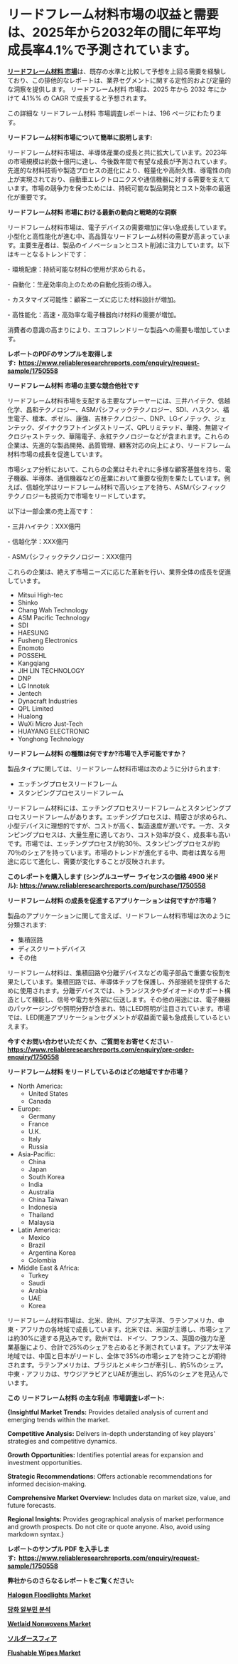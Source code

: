 <p><h1>リードフレーム材料市場の収益と需要は、2025年から2032年の間に年平均成長率4.1%で予測されています。</h1></p><p data-sourcepos="1:1-1:157"><strong><a href="https://www.reliableresearchreports.com/lead-frame-materials-r1750558?utm_campaign=107&utm_medium=36&utm_source=Github&utm_content=ia&utm_term=06022025&utm_id=lead-frame-materials">リードフレーム材料 市場</a></strong>は、既存の水準と比較して予想を上回る需要を経験しており、この排他的なレポートは、業界セグメントに関する定性的および定量的な洞察を提供します。 リードフレーム材料 市場は、2025 年から 2032 年にかけて 4.1%% の CAGR で成長すると予想されます。</p>
<p data-sourcepos="3:1-3:50">この詳細な リードフレーム材料 市場調査レポートは、196 ページにわたります。</p>
<p><strong>リードフレーム材料市場について簡単に説明します:</strong></p>
<p><p>リードフレーム材料市場は、半導体産業の成長と共に拡大しています。2023年の市場規模は約数十億円に達し、今後数年間で有望な成長が予測されています。先進的な材料技術や製造プロセスの進化により、軽量化や高耐久性、導電性の向上が実現されており、自動車エレクトロニクスや通信機器に対する需要を支えています。市場の競争力を保つためには、持続可能な製品開発とコスト効率の最適化が重要です。</p></p>
<p><strong>リードフレーム材料 市場における最新の動向と戦略的な洞察</strong></p>
<p><p>リードフレーム材料市場は、電子デバイスの需要増加に伴い急成長しています。小型化と高性能化が進む中、高品質なリードフレーム材料の需要が高まっています。主要生産者は、製品のイノベーションとコスト削減に注力しています。以下はキーとなるトレンドです：</p><p>- 環境配慮：持続可能な材料の使用が求められる。</p><p>- 自動化：生産効率向上のための自動化技術の導入。</p><p>- カスタマイズ可能性：顧客ニーズに応じた材料設計が増加。</p><p>- 高性能化：高速・高効率な電子機器向け材料の需要が増加。</p><p>消費者の意識の高まりにより、エコフレンドリーな製品への需要も増加しています。</p></p>
<p><strong>レポートのPDFのサンプルを取得します</strong><strong>:&nbsp;&nbsp;<a href="https://www.reliableresearchreports.com/enquiry/request-sample/1750558?utm_campaign=107&utm_medium=36&utm_source=Github&utm_content=ia&utm_term=06022025&utm_id=lead-frame-materials">https://www.reliableresearchreports.com/enquiry/request-sample/1750558</a></strong></p>
<p><strong>リードフレーム材料 市場の主要な競合他社です</strong></p>
<p><p>リードフレーム材料市場を支配する主要なプレーヤーには、三井ハイテク、信越化学、昌和テクノロジー、ASMパシフィックテクノロジー、SDI、ハスクン、福生電子、榎本、ポゼル、康強、吉林テクノロジー、DNP、LGイノテック、ジェンテック、ダイナクラフトインダストリーズ、QPLリミテッド、華隆、無錫マイクロジャストテック、華陽電子、永紅テクノロジーなどが含まれます。これらの企業は、先進的な製品開発、品質管理、顧客対応の向上により、リードフレーム材料市場の成長を促進しています。</p><p>市場シェア分析において、これらの企業はそれぞれに多様な顧客基盤を持ち、電子機器、半導体、通信機器などの産業において重要な役割を果たしています。例えば、信越化学はリードフレーム材料で高いシェアを持ち、ASMパシフィックテクノロジーも技術力で市場をリードしています。</p><p>以下は一部企業の売上高です：</p><p>- 三井ハイテク：XXX億円</p><p>- 信越化学：XXX億円</p><p>- ASMパシフィックテクノロジー：XXX億円</p><p>これらの企業は、絶えず市場ニーズに応じた革新を行い、業界全体の成長を促進しています。</p></p>
<p><ul><li>Mitsui High-tec</li><li>Shinko</li><li>Chang Wah Technology</li><li>ASM Pacific Technology</li><li>SDI</li><li>HAESUNG</li><li>Fusheng Electronics</li><li>Enomoto</li><li>POSSEHL</li><li>Kangqiang</li><li>JIH LIN TECHNOLOGY</li><li>DNP</li><li>LG Innotek</li><li>Jentech</li><li>Dynacraft Industries</li><li>QPL Limited</li><li>Hualong</li><li>WuXi Micro Just-Tech</li><li>HUAYANG ELECTRONIC</li><li>Yonghong Technology</li></ul></p>
<p><strong>リードフレーム材料 の種類は何ですか?市場で入手可能ですか？</strong></p>
<p>製品タイプに関しては、リードフレーム材料市場は次のように分けられます:</p>
<p><ul><li>エッチングプロセスリードフレーム</li><li>スタンピングプロセスリードフレーム</li></ul></p>
<p><p>リードフレーム材料には、エッチングプロセスリードフレームとスタンピングプロセスリードフレームがあります。エッチングプロセスは、精密さが求められ、小型デバイスに理想的ですが、コストが高く、製造速度が遅いです。一方、スタンピングプロセスは、大量生産に適しており、コスト効率が良く、成長率も高いです。市場では、エッチングプロセスが約30％、スタンピングプロセスが約70％のシェアを持っています。市場のトレンドが進化する中、両者は異なる用途に応じて進化し、需要が変化することが反映されます。</p></p>
<p><strong>このレポートを購入します (シングルユーザー ライセンスの価格 4900 米ドル):&nbsp;<a href="https://www.reliableresearchreports.com/purchase/1750558?utm_campaign=107&utm_medium=36&utm_source=Github&utm_content=ia&utm_term=06022025&utm_id=lead-frame-materials">https://www.reliableresearchreports.com/purchase/1750558</a></strong></p>
<p><strong>リードフレーム材料 の成長を促進するアプリケーションは何ですか?市場？</strong></p>
<p>製品のアプリケーションに関して言えば、リードフレーム材料市場は次のように分類されます:</p>
<p><ul><li>集積回路</li><li>ディスクリートデバイス</li><li>その他</li></ul></p>
<p><p>リードフレーム材料は、集積回路や分離デバイスなどの電子部品で重要な役割を果たしています。集積回路では、半導体チップを保護し、外部接続を提供するために使用されます。分離デバイスでは、トランジスタやダイオードのサポート構造として機能し、信号や電力を外部に伝送します。その他の用途には、電子機器のパッケージングや照明分野が含まれ、特にLED照明が注目されています。市場では、LED関連アプリケーションセグメントが収益面で最も急成長しているといえます。</p></p>
<p><strong>今すぐお問い合わせいただくか、ご質問をお寄せください</strong><strong>&nbsp;</strong>-<strong><a href="https://www.reliableresearchreports.com/enquiry/pre-order-enquiry/1750558?utm_campaign=107&utm_medium=36&utm_source=Github&utm_content=ia&utm_term=06022025&utm_id=lead-frame-materials">https://www.reliableresearchreports.com/enquiry/pre-order-enquiry/1750558</a></strong></p>
<p><strong>リードフレーム材料 をリードしているのはどの地域ですか市場？</strong></p>
<p><ul>
    <li>
        North America:
        <ul>
            <li>United States</li>
            <li>Canada</li>
        </ul>
    </li>
    <li>
        Europe:
        <ul>
            <li>Germany</li>
            <li>France</li>
            <li>U.K.</li>
            <li>Italy</li>
            <li>Russia</li>
        </ul>
    </li>
    <li>
        Asia-Pacific:
        <ul>
            <li>China</li>
            <li>Japan</li>
            <li>South Korea</li>
            <li>India</li>
            <li>Australia</li>
            <li>China Taiwan</li>
            <li>Indonesia</li>
            <li>Thailand</li>
            <li>Malaysia</li>
        </ul>
    </li>
    <li>
        Latin America:
        <ul>
            <li>Mexico</li>
            <li>Brazil</li>
            <li>Argentina Korea</li>
            <li>Colombia</li>
        </ul>
    </li>
    <li>
        Middle East & Africa:
        <ul>
            <li>Turkey</li>
            <li>Saudi</li>
            <li>Arabia</li>
            <li>UAE</li>
            <li>Korea</li>
        </ul>
    </li>
    </ul></p>
<p><p>リードフレーム材料市場は、北米、欧州、アジア太平洋、ラテンアメリカ、中東・アフリカの各地域で成長しています。北米では、米国が主導し、市場シェアは約30%に達する見込みです。欧州では、ドイツ、フランス、英国の強力な産業基盤により、合計で25%のシェアを占めると予測されています。アジア太平洋地域では、中国と日本がリードし、全体で35%の市場シェアを持つことが期待されます。ラテンアメリカは、ブラジルとメキシコが牽引し、約5%のシェア。中東・アフリカは、サウジアラビアとUAEが進出し、約5%のシェアを見込んでいます。</p></p>
<p><strong>この リードフレーム材料 の主な利点&nbsp; 市場調査レポート:</strong></p>
<p><strong>{Insightful Market Trends:</strong> Provides detailed analysis of current and emerging trends within the market.</p>
<p><strong>Competitive Analysis:</strong> Delivers in-depth understanding of key players' strategies and competitive dynamics.</p>
<p><strong>Growth Opportunities:</strong> Identifies potential areas for expansion and investment opportunities.</p>
<p><strong>Strategic Recommendations:</strong> Offers actionable recommendations for informed decision-making.</p>
<p><strong>Comprehensive Market Overview: </strong>Includes data on market size, value, and future forecasts.</p>
<p><strong>Regional Insights: </strong>Provides geographical analysis of market performance and growth prospects. Do not cite or quote anyone. Also, avoid using markdown syntax.}</p>
<p><strong>レポートのサンプル PDF を入手します:&nbsp;</strong><strong>&nbsp;<a href="https://www.reliableresearchreports.com/enquiry/request-sample/1750558?utm_campaign=107&utm_medium=36&utm_source=Github&utm_content=ia&utm_term=06022025&utm_id=lead-frame-materials">https://www.reliableresearchreports.com/enquiry/request-sample/1750558</a></strong></p>
<p></p>
<p></p>
<p></p>
<p></p>
<p><strong>弊社からのさらなるレポートをご覧ください:</strong></p>
<p><strong><p><a href="https://github.com/risingtrista99259/Market-Research-Report-List-1/blob/main/halogen-floodlights-market.md?utm_campaign=107&utm_medium=36&utm_source=Github&utm_content=ia&utm_term=06022025&utm_id=lead-frame-materials">Halogen Floodlights Market</a></p><p><a href="https://github.com/laholand/Market-Research-Report-List-7/blob/main/422341535431.md?utm_campaign=107&utm_medium=36&utm_source=Github&utm_content=ia&utm_term=06022025&utm_id=lead-frame-materials">당화 알부민 분석</a></p><p><a href="https://github.com/birnbaumbulah0/Market-Research-Report-List-1/blob/main/wetlaid-nonwovens-market.md?utm_campaign=107&utm_medium=36&utm_source=Github&utm_content=ia&utm_term=06022025&utm_id=lead-frame-materials">Wetlaid Nonwovens Market</a></p><p><a href="https://github.com/mohamedbakry57/Market-Research-Report-List-6/blob/main/179018035300.md?utm_campaign=107&utm_medium=36&utm_source=Github&utm_content=ia&utm_term=06022025&utm_id=lead-frame-materials">ソルダースフィア</a></p><p><a href="https://github.com/hartsockdonnette82/Market-Research-Report-List-1/blob/main/flushable-wipes-market.md?utm_campaign=107&utm_medium=36&utm_source=Github&utm_content=ia&utm_term=06022025&utm_id=lead-frame-materials">Flushable Wipes Market</a></p></strong></p>